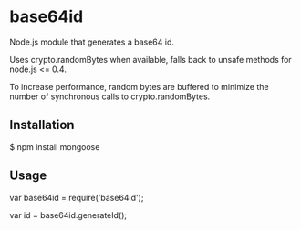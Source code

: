 # base64id

Node.js module that generates a base64 id.

Uses crypto.randomBytes when available, falls back to unsafe methods for node.js &lt;= 0.4.

To increase performance, random bytes are buffered to minimize the number of synchronous calls to crypto.randomBytes.

## Installation

$ npm install mongoose

## Usage

var base64id = require\('base64id'\);

var id = base64id.generateId\(\);

